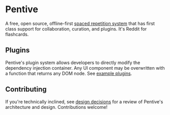 # Pentive

A free, open source, offline-first [spaced repetition system](https://en.wikipedia.org/wiki/Spaced_repetition) that has first class support for collaboration, curation, and plugins. It's Reddit for flashcards.

## Plugins

Pentive's plugin system allows developers to directly modify the dependency injection container. Any UI component may be overwritten with a function that returns any DOM node. See [example plugins](./example-plugins/).

## Contributing

If you're technically inclined, see [design decisions](./design-decisions/) for a review of Pentive's architecture and design. Contributions welcome!
